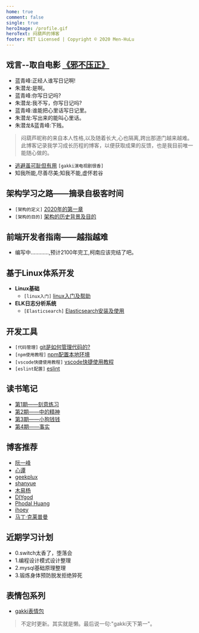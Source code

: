 ```yaml
---
home: true
comment: false
single: true
heroImage: /profile.gif
heroText: 闷葫芦的博客
footer: MIT Licensed | Copyright © 2020 Men-HuLu
---
```


 ## 戏言--取自电影 [《邪不压正》](https://www.bilibili.com/video/av36938060?from=search&seid=3681262953024404982)
- 蓝青峰:正经人谁写日记啊!
- 朱潜龙:是啊。
- 蓝青峰:你写日记吗?
- 朱潜龙:我不写，你写日记吗?
- 蓝青峰:谁能把心里话写日记里。
- 朱潜龙:写出来的能叫心里话。
- 朱潜龙&蓝青峰:下贱。

> 闷葫芦昵称的来自本人性格,以及随着长大,心也隔离,跨出那道门越来越难。此博客记录我学习成长历程的博客，以便获取成果的反馈，也是我目前唯一能随心做的。
- [逃避虽可耻但有用](https://www.bilibili.com/bangumi/play/ep246180?from=search&seid=15988493679209625045) `[gakki演电视剧很香]`
- 知我所能,尽善尽美;知我不能,虚怀若谷

 ## 架构学习之路——摘录自极客时间
  - `[架构的定义]` [2020年的第一章](https://men-hulu.github.io/docs/framework/架构是什么.html)
  - `[架构的目的]` [架构的历史背景及目的](https://men-hulu.github.io/docs/framework/架构的历史及目的.html)

 ## 前端开发者指南——越指越难
 - 编写中…………,预计2100年完工,柯南应该完结了吧。
 
 ## 基于Linux体系开发
 - **Linux基础**
   - `[linux入门]` [linux入门及帮助](https://men-hulu.github.io/docs/linux/1.linux入门及帮助.html)
 - **ELK日志分析系统**
   - `[Elasticsearch]` [Elasticsearch安装及使用](https://men-hulu.github.io/docs/elastic/1.Elasticsearch安装及使用.html)
 
 ## 开发工具
  - `[代码管理]` [git是如何管理代码的?](https://men-hulu.github.io/docs/github/git目录解析.html)
  - `[npm使用教程]` [npm配置本地环境](https://men-hulu.github.io/docs/tool/npm使用教程.html)
  - `[vscode快捷使用教程]` [vscode快捷使用教程](https://men-hulu.github.io/docs/tool/vscode快捷使用教程.html)
  - `[eslint配置]` [eslint](https://men-hulu.github.io/docs/tool/eslint配置.html)

 ## 读书笔记
  - [第1期——刻意练习](https://men-hulu.github.io/docs/notes/刻意练习.html)
  - [第2期——中的精神](https://men-hulu.github.io/docs/notes/中的精神.html)
  - [第3期——小狗钱钱](https://men-hulu.github.io/docs/notes/小狗钱钱.html)
  - [第4期——事实](https://men-hulu.github.io/docs/notes/事实.html)

 ## 博客推荐
  - [阮一峰](http://www.ruanyifeng.com/blog/)
  - [心谭](https://xin-tan.com/)
  - [geekplux](https://geekplux.com/)
  - [shanyue](https://shanyue.tech/)
  - [木易杨](https://muyiy.cn/)
  - [DIYgod](https://diygod.me/)
  - [Phodal Huang](https://www.phodal.com)
  - [ihoey](https://blog.ihoey.com/)
  - [马丁·克莱普曼](https://martin.kleppmann.com/)


 ## 近期学习计划
  - 0.switch太香了，堕落会
  - 1.编程设计模式设计整理
  - 2.mysql基础原理整理
  - 3.锻炼身体预防脱发拒绝猝死

 ## 表情包系列
   - [gakki表情包](https://men-hulu.github.io/docs/diary/1.html)
> 不定时更新。其实就是懒。最后说一句:"gakki天下第一"。

